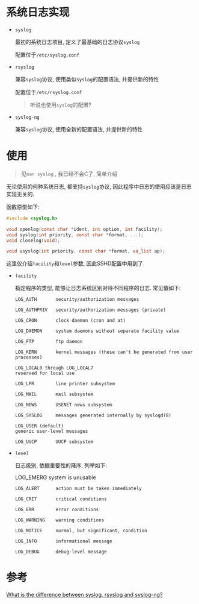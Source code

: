 # 系统日志实现

* `syslog` 

  最初的系统日志项目, 定义了最基础的日志协议`syslog`

  配置位于`/etc/syslog.conf`

* `rsyslog` 

  兼容`syslog`协议, 使用类似`syslog`的配置语法, 并提供新的特性

  配置位于`/etc/rsyslog.conf`

  > 听说也使用`syslog`的配置? 

* `syslog-ng` 

  兼容`syslog`协议, 使用全新的配置语法, 并提供新的特性

# 使用

> 见`man syslog` , 我已经不会C了, 简单介绍

无论使用的何种系统日志, 都支持`syslog`协议, 因此程序中日志的使用应该是日志实现无关的.

函数原型如下:

```c
#include <syslog.h>

void openlog(const char *ident, int option, int facility);
void syslog(int priority, const char *format, ...);
void closelog(void);

void vsyslog(int priority, const char *format, va_list ap);
```

这里仅介绍`facility`和`level`参数, 因此SSHD配置中用到了

* `facility`

  指定程序的类型, 能够让日志系统区别对待不同程序的日志. 常见值如下:

  ```config
  LOG_AUTH       security/authorization messages
  
  LOG_AUTHPRIV   security/authorization messages (private)
  
  LOG_CRON       clock daemon (cron and at)
  
  LOG_DAEMON     system daemons without separate facility value
  
  LOG_FTP        ftp daemon
  
  LOG_KERN       kernel messages (these can't be generated from user processes)
  
  LOG_LOCAL0 through LOG_LOCAL7
  reserved for local use
  
  LOG_LPR        line printer subsystem
  
  LOG_MAIL       mail subsystem
  
  LOG_NEWS       USENET news subsystem
  
  LOG_SYSLOG     messages generated internally by syslogd(8)
  
  LOG_USER (default)
  generic user-level messages
  
  LOG_UUCP       UUCP subsystem
  ```

* `level`

  日志级别, 依据重要性的降序, 列举如下:

  LOG_EMERG      system is unusable

  ```config
  LOG_ALERT      action must be taken immediately
  
  LOG_CRIT       critical conditions
  
  LOG_ERR        error conditions
  
  LOG_WARNING    warning conditions
  
  LOG_NOTICE     normal, but significant, condition
  
  LOG_INFO       informational message
  
  LOG_DEBUG      debug-level message
  ```
  

# 参考

[What is the difference between syslog, rsyslog and syslog-ng?](https://serverfault.com/questions/692309/what-is-the-difference-between-syslog-rsyslog-and-syslog-ng)